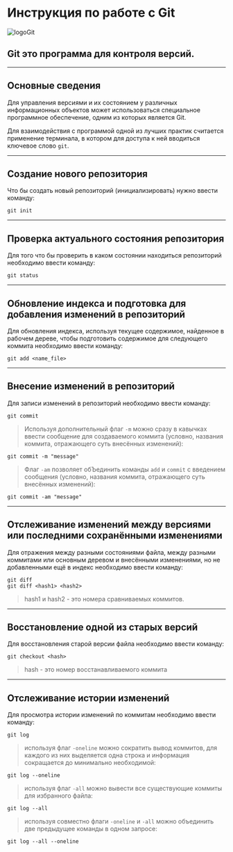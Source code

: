 # Инструкция по работе с Git

![logoGit](https://upload.wikimedia.org/wikipedia/commons/thumb/e/e0/Git-logo.svg/300px-Git-logo.svg.png)

## Git это программа для контроля версий.

---

## Основные сведения

Для управления версиями и их состоянием у различных информационных объектов может использоваться специальное программное обеспечение, одним из которых является Git.

Для взаимодействия с программой одной из лучших практик считается применение терминала, в котором для доступа к ней вводиться ключевое слово `git`.

---

## Создание нового репозитория

Что бы создать новый репозиторий (инициализировать) нужно ввести команду:

    git init

---

## Проверка актуального состояния репозитория

Для того что бы проверить в каком состоянии находиться репозиторий необходимо ввести команду:

    git status

---

## Обновление индекса и подготовка для добавления изменений в репозиторий

Для обновления индекса, используя текущее содержимое, найденное в рабочем дереве, чтобы подготовить содержимое для следующего коммита необходимо ввести команду:

    git add <name_file>

---

## Внесение изменений в репозиторий

Для записи изменений в репозиторий необходимо ввести команду:

    git commit

> Используя дополнительный флаг `-m` можно сразу в кавычках ввести сообщение для создаваемого коммита (условно, названия коммита, отражающего суть внесённых изменений):

    git commit -m "message"

> Флаг `-am` позволяет обЪединить команды `add` и `commit` с введением сообщения (условно, названия коммита, отражающего суть внесённых изменений):

    git commit -am "message"

---

## Отслеживание изменений между версиями или последними сохранёнными изменениями

Для отражения между разными состояниями файла, между разными коммитами или основным деревом и внесёнными изменениями, но не добавленными ещё в индекс необходимо ввести команду:

    git diff
    git diff <hash1> <hash2>

> hash1 и hash2 -  это номера сравниваемых коммитов.

---

## Восстановление одной из старых версий

Для восстановления старой версии файла необходимо ввести команду:

    git checkout <hash>

> hash - это номер восстанавливаемого коммита

---

## Отслеживание истории изменений

Для просмотра истории изменений по коммитам необходимо ввести команду:

    git log

> используя флаг `-oneline` можно сократить вывод коммитов, для каждого из них выделяется одна строка и информация сокращается до минимально необходимой:

    git log --oneline

> используя флаг `-all` можно вывести все существующие коммиты для избранного файла:

    git log --all

> используя совместно флаги `-oneline` и `-all` можно объединить две предыдущее команды в одном запросе:

    git log --all --oneline
